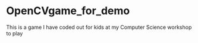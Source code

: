 # OpenCVgame_for_demo
This is a game I have coded out for kids at my Computer Science workshop to play
